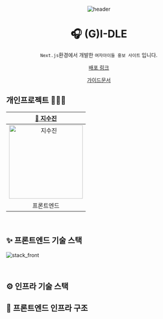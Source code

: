 <div align=center>

![header](https://capsule-render.vercel.app/api?type=waving&color=0:F9E547,50:ffd60a,100:fbec5d&height=200&section=header&text=(G)I-DLE&fontColor=fff&fontSize=70&fontAlign=50&fontAlignY=40)

# 🎧 (G)I-DLE

`Next.js`환경에서 개발한 `여자아이들 홍보 사이트` 입니다.<br>
<p align="middle"><a href="https://idle-next.vercel.app/">배포 링크</a></p>
<p align="middle"><a href="https://allinpdf.com/pdf-reader-complete">가이드문서</a></p>

</div>

## 개인프로젝트 👩🏻‍💻
|[🌱 지수진](https://github.com/zisuzin)|
|:---:|
|<a href="https://github.com/zisuzin"> <img src="https://avatars.githubusercontent.com/zisuzin" width=200px alt="지수진"/> </a>|
|프론트엔드|  

<br>

## ✨ 프론트엔드 기술 스택
![stack_front](https://github.com/zisuzin/shoopen_cli/assets/120540018/e2730c50-2439-4447-9e55-3fca31d9afbf)

<br/>

## ⚙️ 인프라 기술 스택 

## 🦁 프론트엔드 인프라 구조
